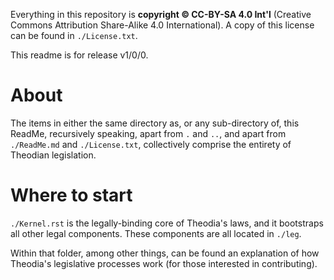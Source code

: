 Everything in this repository is **copyright © CC-BY-SA 4.0 Int'l** (Creative Commons Attribution Share-Alike 4.0 
International).  A copy of this license can be found in `./License.txt`.   

This readme is for release v1/0/0.  

# About

The items in either the same directory as, or any sub-directory of, this ReadMe, recursively speaking, apart from `.` and 
`..`, and apart from `./ReadMe.md` and `./License.txt`, collectively comprise the entirety of Theodian legislation.  

# Where to start

`./Kernel.rst` is the legally-binding core of Theodia's laws, and it bootstraps all other legal components.  These 
components are all located in `./leg`.  

Within that folder, among other things, can be found an explanation of how Theodia's legislative processes work (for those 
interested in contributing).  
